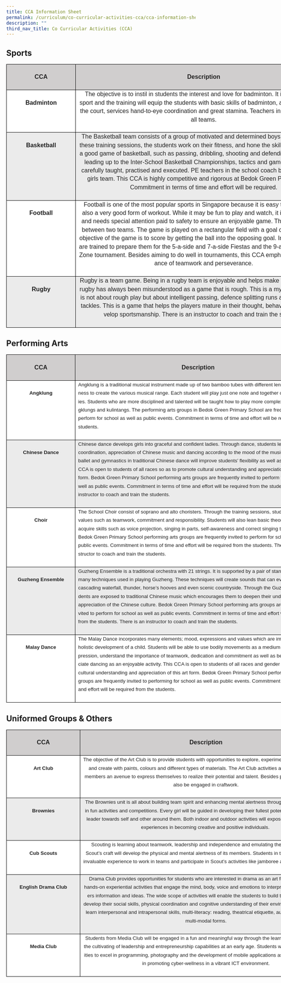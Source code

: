 ```yaml
---
title: CCA Information Sheet
permalink: /curriculum/co-curricular-activities-cca/cca-information-sheet/
description: ""
third_nav_title: Co Curricular Activities (CCA)
---
```

Sports
------

<table style="margin: 0px; outline: 0px; padding: 0px; border: none; border-collapse: collapse; width: 936.898px;" cellpadding="0" cellspacing="0" border="1" class="MsoTableGrid iveo_table ives_tab_1"><tbody style="margin: 0px; outline: 0px; padding: 0px;"><tr style="margin: 0px; outline: 0px; padding: 0px; background-color: rgb(235, 235, 235);"><td style="margin: 0px; outline: 0px; padding: 0in 5.4pt; text-align: center; background: rgb(208, 206, 206); color: rgb(34, 34, 34); border: 1pt solid windowtext; width: 169px;" valign="top" width="113"><p style="margin: 0px 0px 0.0001pt; outline: 0px; padding: 0px; line-height: normal; font-size: 1rem !important; font-family: Rubik, sans-serif !important; text-align: center;" class="MsoNormal"><b style="margin: 0px; outline: 0px; padding: 0px;"><span style="margin: 0px; outline: 0px; padding: 0px; line-height: 22.4px; font-family: Rubik, sans-serif !important; font-size: 1rem !important;" lang="EN-SG"><font style="margin: 0px; outline: 0px; padding: 0px; line-height: 22.4px; font-family: Rubik, sans-serif !important; font-size: 1rem !important;" size="2"><br style="margin: 0px; outline: 0px; padding: 0px;"></font></span></b></p><p style="margin: 0px 0px 0.0001pt; outline: 0px; padding: 0px; line-height: normal; font-size: 1rem !important; font-family: Rubik, sans-serif !important; text-align: center;" class="MsoNormal"><b style="margin: 0px; outline: 0px; padding: 0px;"><span style="margin: 0px; outline: 0px; padding: 0px; line-height: 22.4px; font-family: Rubik, sans-serif !important; font-size: 1rem !important;" lang="EN-SG"><font style="margin: 0px; outline: 0px; padding: 0px; line-height: 22.4px; font-family: Rubik, sans-serif !important; font-size: 1rem !important;" size="2">CCA</font></span></b></p><p style="margin: 0px 0px 0.0001pt; outline: 0px; padding: 0px; line-height: normal; font-size: 1rem !important; font-family: Rubik, sans-serif !important; text-align: center;" class="MsoNormal"><b style="margin: 0px; outline: 0px; padding: 0px;"><span style="margin: 0px; outline: 0px; padding: 0px; line-height: 22.4px; font-family: Rubik, sans-serif !important; font-size: 1rem !important;" lang="EN-SG"><font style="margin: 0px; outline: 0px; padding: 0px; line-height: 22.4px; font-family: Rubik, sans-serif !important; font-size: 1rem !important;" size="2"><br style="margin: 0px; outline: 0px; padding: 0px;"></font></span></b></p></td><td style="margin: 0px; outline: 0px; padding: 0in 5.4pt; text-align: center; background: rgb(208, 206, 206); color: rgb(34, 34, 34); border-top: 1pt solid windowtext; border-right: 1pt solid windowtext; border-bottom: 1pt solid windowtext; border-left: none; border-image: initial; width: 667px;" valign="top" width="488"><p style="margin: 0px 0px 0.0001pt; outline: 0px; padding: 0px; line-height: normal; font-size: 1rem !important; font-family: Rubik, sans-serif !important; text-align: center;" class="MsoNormal"><b style="margin: 0px; outline: 0px; padding: 0px;"><span style="margin: 0px; outline: 0px; padding: 0px; line-height: 22.4px; font-family: Rubik, sans-serif !important; font-size: 1rem !important;" lang="EN-SG"><font style="margin: 0px; outline: 0px; padding: 0px; line-height: 22.4px; font-family: Rubik, sans-serif !important; font-size: 1rem !important;" size="2"><br style="margin: 0px; outline: 0px; padding: 0px;"></font></span></b></p><p style="margin: 0px 0px 0.0001pt; outline: 0px; padding: 0px; line-height: normal; font-size: 1rem !important; font-family: Rubik, sans-serif !important; text-align: center;" class="MsoNormal"><b style="margin: 0px; outline: 0px; padding: 0px;"><span style="margin: 0px; outline: 0px; padding: 0px; line-height: 22.4px; font-family: Rubik, sans-serif !important; font-size: 1rem !important;" lang="EN-SG"><font style="margin: 0px; outline: 0px; padding: 0px; line-height: 22.4px; font-family: Rubik, sans-serif !important; font-size: 1rem !important;" size="2">Description</font></span></b></p></td></tr><tr style="margin: 0px; outline: 0px; padding: 0px; background-color: rgb(255, 255, 255);"><td style="margin: 0px; outline: 0px; padding: 0in 5.4pt; text-align: center; background-color: transparent; color: rgb(34, 34, 34); border-top: none; border-right: 1pt solid windowtext; border-bottom: 1pt solid windowtext; border-left: 1pt solid windowtext; border-image: initial; width: 84.8pt;" valign="top" width="113"><p style="margin: 0px 0px 0.0001pt; outline: 0px; padding: 0px; line-height: normal; font-size: 1rem !important; font-family: Rubik, sans-serif !important; text-align: center;" class="MsoNormal"><span style="margin: 0px; outline: 0px; padding: 0px; line-height: 22.4px; font-family: Rubik, sans-serif !important; font-size: 1rem !important;" lang="EN-SG"><font style="margin: 0px; outline: 0px; padding: 0px; line-height: 22.4px; font-family: Rubik, sans-serif !important; font-size: 1rem !important;" size="2"><br style="margin: 0px; outline: 0px; padding: 0px;"></font></span></p><p style="margin: 0px 0px 0.0001pt; outline: 0px; padding: 0px; line-height: normal; font-size: 1rem !important; font-family: Rubik, sans-serif !important; text-align: center;" class="MsoNormal"><span style="margin: 0px; outline: 0px; padding: 0px; line-height: 22.4px; font-family: Rubik, sans-serif !important; font-size: 1rem !important;" lang="EN-SG"><font style="margin: 0px; outline: 0px; padding: 0px; line-height: 22.4px; font-family: Rubik, sans-serif !important; font-size: 1rem !important;" size="2"><b style="margin: 0px; outline: 0px; padding: 0px;">Badminton</b></font></span></p></td><td style="margin: 0px; outline: 0px; padding: 0in 5.4pt; text-align: center; background-color: transparent; color: rgb(34, 34, 34); border-top: none; border-right: 1pt solid windowtext; border-bottom: 1pt solid windowtext; border-left: none; border-image: initial; width: 366pt;" valign="top" width="488"><p style="margin: 0px 0px 0.0001pt; outline: 0px; padding: 0px; line-height: normal; font-size: 1rem !important; font-family: Rubik, sans-serif !important;" class="MsoNormal"><span style="margin: 0px; outline: 0px; padding: 0px; line-height: 22.4px; font-family: Rubik, sans-serif !important; font-size: 1rem !important;" lang="EN-SG"><font style="margin: 0px; outline: 0px; padding: 0px; line-height: 22.4px; font-family: Rubik, sans-serif !important; font-size: 1rem !important;" size="2">The objective is to instil in students the interest and love for badminton. It is a recreational sport and the training will equip the students with basic skills of badminton, as in movement in the court, services hand-to-eye coordination and great stamina. Teachers in the school coach all teams.</font></span></p><p style="margin: 0px 0px 0.0001pt; outline: 0px; padding: 0px; line-height: normal; font-size: 1rem !important; font-family: Rubik, sans-serif !important;" class="MsoNormal"><span style="margin: 0px; outline: 0px; padding: 0px; line-height: 22.4px; font-family: Rubik, sans-serif !important; font-size: 1rem !important;" lang="EN-SG"><font style="margin: 0px; outline: 0px; padding: 0px; line-height: 22.4px; font-family: Rubik, sans-serif !important; font-size: 1rem !important;" size="2">&nbsp;</font></span></p></td></tr><tr style="margin: 0px; outline: 0px; padding: 0px; background-color: rgb(235, 235, 235);"><td style="margin: 0px; outline: 0px; padding: 0in 5.4pt; text-align: center; background-color: transparent; color: rgb(34, 34, 34); border-top: none; border-right: 1pt solid windowtext; border-bottom: 1pt solid windowtext; border-left: 1pt solid windowtext; border-image: initial; width: 84.8pt;" valign="top" width="113"><p style="margin: 0px 0px 0.0001pt; outline: 0px; padding: 0px; line-height: normal; font-size: 1rem !important; font-family: Rubik, sans-serif !important; text-align: center;" class="MsoNormal"><span style="margin: 0px; outline: 0px; padding: 0px; line-height: 22.4px; font-family: Rubik, sans-serif !important; font-size: 1rem !important;" lang="EN-SG"><font style="margin: 0px; outline: 0px; padding: 0px; line-height: 22.4px; font-family: Rubik, sans-serif !important; font-size: 1rem !important;" size="2"><br style="margin: 0px; outline: 0px; padding: 0px;"></font></span></p><p style="margin: 0px 0px 0.0001pt; outline: 0px; padding: 0px; line-height: normal; font-size: 1rem !important; font-family: Rubik, sans-serif !important; text-align: center;" class="MsoNormal"><span style="margin: 0px; outline: 0px; padding: 0px; line-height: 22.4px; font-family: Rubik, sans-serif !important; font-size: 1rem !important;" lang="EN-SG"><font style="margin: 0px; outline: 0px; padding: 0px; line-height: 22.4px; font-family: Rubik, sans-serif !important; font-size: 1rem !important;" size="2"><b style="margin: 0px; outline: 0px; padding: 0px;">Basketball</b></font></span></p></td><td style="margin: 0px; outline: 0px; padding: 0in 5.4pt; text-align: center; background-color: transparent; color: rgb(34, 34, 34); border-top: none; border-right: 1pt solid windowtext; border-bottom: 1pt solid windowtext; border-left: none; border-image: initial; width: 366pt;" valign="top" width="488"><p style="margin: 0px 0px 0.0001pt; outline: 0px; padding: 0px; line-height: normal; font-size: 1rem !important; font-family: Rubik, sans-serif !important;" class="MsoNormal"><span style="margin: 0px; outline: 0px; padding: 0px; line-height: 22.4px; font-family: Rubik, sans-serif !important; font-size: 1rem !important;" lang="EN-SG"><font style="margin: 0px; outline: 0px; padding: 0px; line-height: 22.4px; font-family: Rubik, sans-serif !important; font-size: 1rem !important;" size="2">The Basketball team consists of a group of motivated and determined boys and girls. During these training sessions, the students work on their fitness, and hone the skills required to play a good game of basketball, such as passing, dribbling, shooting and defending. In the months leading up to the Inter-School Basketball Championships, tactics and game plans are also carefully taught, practised and executed. PE teachers in the school coach both the boys and girls team. This CCA is highly competitive and rigorous at Bedok Green Primary School. Commitment in terms of time and effort will be required.</font></span></p><p style="margin: 0px 0px 0.0001pt; outline: 0px; padding: 0px; line-height: normal; font-size: 1rem !important; font-family: Rubik, sans-serif !important;" class="MsoNormal"><span style="margin: 0px; outline: 0px; padding: 0px; line-height: 22.4px; font-family: Rubik, sans-serif !important; font-size: 1rem !important;" lang="EN-SG"><font style="margin: 0px; outline: 0px; padding: 0px; line-height: 22.4px; font-family: Rubik, sans-serif !important; font-size: 1rem !important;" size="2">&nbsp;</font></span></p></td></tr><tr style="margin: 0px; outline: 0px; padding: 0px; background-color: rgb(255, 255, 255);"><td style="margin: 0px; outline: 0px; padding: 0in 5.4pt; text-align: center; background-color: transparent; color: rgb(34, 34, 34); border-top: none; border-right: 1pt solid windowtext; border-bottom: 1pt solid windowtext; border-left: 1pt solid windowtext; border-image: initial; width: 84.8pt;" valign="top" width="113"><p style="margin: 0px 0px 0.0001pt; outline: 0px; padding: 0px; line-height: normal; font-size: 1rem !important; font-family: Rubik, sans-serif !important; text-align: center;" class="MsoNormal"><span style="margin: 0px; outline: 0px; padding: 0px; line-height: 22.4px; font-family: Rubik, sans-serif !important; font-size: 1rem !important;" lang="EN-SG"><font style="margin: 0px; outline: 0px; padding: 0px; line-height: 22.4px; font-family: Rubik, sans-serif !important; font-size: 1rem !important;" size="2"><br style="margin: 0px; outline: 0px; padding: 0px;"></font></span></p><p style="margin: 0px 0px 0.0001pt; outline: 0px; padding: 0px; line-height: normal; font-size: 1rem !important; font-family: Rubik, sans-serif !important; text-align: center;" class="MsoNormal"><span style="margin: 0px; outline: 0px; padding: 0px; line-height: 22.4px; font-family: Rubik, sans-serif !important; font-size: 1rem !important;" lang="EN-SG"><font style="margin: 0px; outline: 0px; padding: 0px; line-height: 22.4px; font-family: Rubik, sans-serif !important; font-size: 1rem !important;" size="2"><b style="margin: 0px; outline: 0px; padding: 0px;">Football</b></font></span></p></td><td style="margin: 0px; outline: 0px; padding: 0in 5.4pt; text-align: center; background-color: transparent; color: rgb(34, 34, 34); border-top: none; border-right: 1pt solid windowtext; border-bottom: 1pt solid windowtext; border-left: none; border-image: initial; width: 366pt;" valign="top" width="488"><p style="margin: 0px 0px 0.0001pt; outline: 0px; padding: 0px; line-height: normal; font-size: 1rem !important; font-family: Rubik, sans-serif !important;" class="MsoNormal"><span style="margin: 0px; outline: 0px; padding: 0px; line-height: 22.4px; font-family: Rubik, sans-serif !important; font-size: 1rem !important;" lang="EN-SG"><font style="margin: 0px; outline: 0px; padding: 0px; line-height: 22.4px; font-family: Rubik, sans-serif !important; font-size: 1rem !important;" size="2">Football is one of the most popular sports in Singapore because it is easy to pick up and is also a very good form of workout. While it may be fun to play and watch, it is a contact sport and needs special attention paid to safety to ensure an enjoyable game. This sport is played between two teams. The game is played on a rectangular field with a goal on each end. The objective of the game is to score by getting the ball into the opposing goal. In school, students are trained to prepare them for the 5-a-side and 7-a-side Fiestas and the 9-a-side annual East Zone tournament. Besides aiming to do well in tournaments, this CCA emphasises the importance of teamwork and perseverance.</font></span></p><p style="margin: 0px 0px 0.0001pt; outline: 0px; padding: 0px; line-height: normal; font-size: 1rem !important; font-family: Rubik, sans-serif !important;" class="MsoNormal"><span style="margin: 0px; outline: 0px; padding: 0px; line-height: 22.4px; font-family: Rubik, sans-serif !important; font-size: 1rem !important;" lang="EN-SG"><font style="margin: 0px; outline: 0px; padding: 0px; line-height: 22.4px; font-family: Rubik, sans-serif !important; font-size: 1rem !important;" size="2">&nbsp;</font></span></p></td></tr><tr style="margin: 0px; outline: 0px; padding: 0px; background-color: rgb(235, 235, 235);"><td style="margin: 0px; outline: 0px; padding: 0in 5.4pt; text-align: center; background-color: transparent; color: rgb(34, 34, 34); border-top: none; border-right: 1pt solid windowtext; border-bottom: 1pt solid windowtext; border-left: 1pt solid windowtext; border-image: initial; width: 84.8pt;" valign="top" width="113"><p style="margin: 0px 0px 0.0001pt; outline: 0px; padding: 0px; line-height: normal; font-size: 1rem !important; font-family: Rubik, sans-serif !important; text-align: center;" class="MsoNormal"><span style="margin: 0px; outline: 0px; padding: 0px; line-height: 22.4px; font-family: Rubik, sans-serif !important; font-size: 1rem !important;" lang="EN-SG"><font style="margin: 0px; outline: 0px; padding: 0px; line-height: 22.4px; font-family: Rubik, sans-serif !important; font-size: 1rem !important;" size="2"><br style="margin: 0px; outline: 0px; padding: 0px;"></font></span></p><p style="margin: 0px 0px 0.0001pt; outline: 0px; padding: 0px; line-height: normal; font-size: 1rem !important; font-family: Rubik, sans-serif !important; text-align: center;" class="MsoNormal"><span style="margin: 0px; outline: 0px; padding: 0px; line-height: 22.4px; font-family: Rubik, sans-serif !important; font-size: 1rem !important;" lang="EN-SG"><font style="margin: 0px; outline: 0px; padding: 0px; line-height: 22.4px; font-family: Rubik, sans-serif !important; font-size: 1rem !important;" size="2"><b style="margin: 0px; outline: 0px; padding: 0px;">Rugby</b></font></span></p></td><td style="margin: 0px; outline: 0px; padding: 0in 5.4pt; text-align: center; background-color: transparent; color: rgb(34, 34, 34); border-top: none; border-right: 1pt solid windowtext; border-bottom: 1pt solid windowtext; border-left: none; border-image: initial; width: 366pt;" valign="top" width="488"><p style="margin: 0px 0px 0.0001pt; outline: 0px; padding: 0px; line-height: normal; font-size: 1rem !important; font-family: Rubik, sans-serif !important;" class="MsoNormal"><span style="margin: 0px; outline: 0px; padding: 0px; line-height: 22.4px; font-family: Rubik, sans-serif !important; font-size: 1rem !important;" lang="EN-SG"><font style="margin: 0px; outline: 0px; padding: 0px; line-height: 22.4px; font-family: Rubik, sans-serif !important; font-size: 1rem !important;" size="2">Rugby is a team game. Being in a rugby team is enjoyable and helps make lifelong friendship rugby has always been misunderstood as a game that is rough. This is a myth because rugby is not about rough play but about intelligent passing, defence splitting runs and well executed tackles. This is a game that helps the players mature in their thought, behaviour and also develop sportsmanship. There is an instructor to coach and train the students.</font></span></p><p style="margin: 0px 0px 0.0001pt; outline: 0px; padding: 0px; line-height: normal; font-size: 1rem !important; font-family: Rubik, sans-serif !important;" class="MsoNormal"><span style="margin: 0px; outline: 0px; padding: 0px; line-height: 22.4px; font-family: Rubik, sans-serif !important; font-size: 1rem !important;" lang="EN-SG"><font style="margin: 0px; outline: 0px; padding: 0px; line-height: 22.4px; font-family: Rubik, sans-serif !important; font-size: 1rem !important;" size="2">&nbsp;</font></span></p></td></tr></tbody></table>

Performing Arts
---------------

<table style="margin: 0px; outline: 0px; padding: 0px; border: none; border-collapse: collapse; width: 838.5px;" cellpadding="0" cellspacing="0" border="1" class="MsoTableGrid iveo_table ives_tab_1"><tbody style="margin: 0px; outline: 0px; padding: 0px;"><tr style="margin: 0px; outline: 0px; padding: 0px; background-color: rgb(235, 235, 235);"><td style="margin: 0px; outline: 0px; padding: 0in 5.4pt; text-align: center; background: rgb(208, 206, 206); color: rgb(34, 34, 34); border: 1pt solid windowtext; width: 173px;" valign="top" width="151"><p style="margin: 0px 0px 0.0001pt; outline: 0px; padding: 0px; line-height: normal; font-size: 1rem !important; font-family: Rubik, sans-serif !important;" class="MsoNormal"><b style="margin: 0px; outline: 0px; padding: 0px;"><span style="margin: 0px; outline: 0px; padding: 0px; line-height: 22.4px; font-family: Rubik, sans-serif !important; font-size: 1rem !important;" lang="EN-SG"><br style="margin: 0px; outline: 0px; padding: 0px;"></span></b></p><p style="margin: 0px 0px 0.0001pt; outline: 0px; padding: 0px; line-height: normal; font-size: 1rem !important; font-family: Rubik, sans-serif !important;" class="MsoNormal"><b style="margin: 0px; outline: 0px; padding: 0px;"><span style="margin: 0px; outline: 0px; padding: 0px; line-height: 22.4px; font-family: Rubik, sans-serif !important; font-size: 1rem !important;" lang="EN-SG">CCA</span></b></p><p style="margin: 0px 0px 0.0001pt; outline: 0px; padding: 0px; line-height: normal; font-size: 1rem !important; font-family: Rubik, sans-serif !important;" class="MsoNormal"><b style="margin: 0px; outline: 0px; padding: 0px;"><span style="margin: 0px; outline: 0px; padding: 0px; line-height: 22.4px; font-family: Rubik, sans-serif !important; font-size: 1rem !important;" lang="EN-SG"><br style="margin: 0px; outline: 0px; padding: 0px;"></span></b></p></td><td style="margin: 0px; outline: 0px; padding: 0in 5.4pt; text-align: center; background: rgb(208, 206, 206); color: rgb(34, 34, 34); border-top: 1pt solid windowtext; border-right: 1pt solid windowtext; border-bottom: 1pt solid windowtext; border-left: none; border-image: initial; width: 665px;" valign="top" width="450"><p style="margin: 0px 0px 0.0001pt; outline: 0px; padding: 0px; line-height: normal; font-size: 1rem !important; font-family: Rubik, sans-serif !important;" class="MsoNormal"><b style="margin: 0px; outline: 0px; padding: 0px;"><span style="margin: 0px; outline: 0px; padding: 0px; line-height: 22.4px; font-family: Rubik, sans-serif !important; font-size: 1rem !important;" lang="EN-SG"><br style="margin: 0px; outline: 0px; padding: 0px;"></span></b></p><p style="margin: 0px 0px 0.0001pt; outline: 0px; padding: 0px; line-height: normal; font-size: 1rem !important; font-family: Rubik, sans-serif !important;" class="MsoNormal"><b style="margin: 0px; outline: 0px; padding: 0px;"><span style="margin: 0px; outline: 0px; padding: 0px; line-height: 22.4px; font-family: Rubik, sans-serif !important; font-size: 1rem !important;" lang="EN-SG">Description</span></b></p><p style="margin: 0px 0px 0.0001pt; outline: 0px; padding: 0px; line-height: normal; font-size: 1rem !important; font-family: Rubik, sans-serif !important;" class="MsoNormal"><b style="margin: 0px; outline: 0px; padding: 0px;"><span style="margin: 0px; outline: 0px; padding: 0px; line-height: 22.4px; font-family: Rubik, sans-serif !important; font-size: 1rem !important;" lang="EN-SG"><br style="margin: 0px; outline: 0px; padding: 0px;"></span></b></p></td></tr><tr style="margin: 0px; outline: 0px; padding: 0px; background-color: rgb(255, 255, 255);"><td style="margin: 0px; outline: 0px; padding: 0in 5.4pt; text-align: center; background-color: transparent; color: rgb(34, 34, 34); border-top: none; border-right: 1pt solid windowtext; border-bottom: 1pt solid windowtext; border-left: 1pt solid windowtext; border-image: initial; width: 113.15pt;" valign="top" width="151"><p style="margin: 0px 0px 0.0001pt; outline: 0px; padding: 0px; line-height: normal; font-size: 1rem !important; font-family: Rubik, sans-serif !important; text-align: left;" class="MsoNormal"><span style="margin: 0px; outline: 0px; padding: 0px; line-height: 22.4px; font-family: Rubik, sans-serif !important; font-size: 10pt;" lang="EN-SG"><br style="margin: 0px; outline: 0px; padding: 0px;"></span></p><p style="margin: 0px 0px 0.0001pt; outline: 0px; padding: 0px; line-height: normal; font-size: 1rem !important; font-family: Rubik, sans-serif !important; text-align: center;" class="MsoNormal"><span style="margin: 0px; outline: 0px; padding: 0px; line-height: 22.4px; font-family: Rubik, sans-serif !important; font-size: 10pt;" lang="EN-SG"><b style="margin: 0px; outline: 0px; padding: 0px;">Angklung</b></span></p></td><td style="margin: 0px; outline: 0px; padding: 0in 5.4pt; text-align: center; background-color: transparent; color: rgb(34, 34, 34); border-top: none; border-right: 1pt solid windowtext; border-bottom: 1pt solid windowtext; border-left: none; border-image: initial; width: 337.65pt;" valign="top" width="450"><p style="margin: 0px 0px 0.0001pt; outline: 0px; padding: 0px; line-height: normal; font-size: 1rem !important; font-family: Rubik, sans-serif !important; text-align: left;" class="MsoNormal"><span style="margin: 0px; outline: 0px; padding: 0px; line-height: 22.4px; font-family: Rubik, sans-serif !important; font-size: 10pt;" lang="EN-SG">Angklung is a traditional musical instrument made up of two bamboo tubes with different lengths and thickness to create the various musical range. Each student will play just one note and together complete melodies. Students who are more disciplined and talented will be taught how to play more complex bass angklungs and kulintangs. The performing arts groups in Bedok Green Primary School are frequently invited to perform for school as well as public events. Commitment in terms of time and effort will be required from the students.</span></p><p style="margin: 0px 0px 0.0001pt; outline: 0px; padding: 0px; line-height: normal; font-size: 1rem !important; font-family: Rubik, sans-serif !important; text-align: left;" class="MsoNormal"><span style="margin: 0px; outline: 0px; padding: 0px; line-height: 22.4px; font-family: Rubik, sans-serif !important; font-size: 10pt;" lang="EN-SG">&nbsp;</span></p></td></tr><tr style="margin: 0px; outline: 0px; padding: 0px; background-color: rgb(235, 235, 235);"><td style="margin: 0px; outline: 0px; padding: 0in 5.4pt; text-align: center; background-color: transparent; color: rgb(34, 34, 34); border-top: none; border-right: 1pt solid windowtext; border-bottom: 1pt solid windowtext; border-left: 1pt solid windowtext; border-image: initial; width: 113.15pt;" valign="top" width="151"><p style="margin: 0px 0px 0.0001pt; outline: 0px; padding: 0px; line-height: normal; font-size: 1rem !important; font-family: Rubik, sans-serif !important; text-align: left;" class="MsoNormal"><span style="margin: 0px; outline: 0px; padding: 0px; line-height: 22.4px; font-family: Rubik, sans-serif !important; font-size: 10pt;" lang="EN-SG"><br style="margin: 0px; outline: 0px; padding: 0px;"></span></p><p style="margin: 0px 0px 0.0001pt; outline: 0px; padding: 0px; line-height: normal; font-size: 1rem !important; font-family: Rubik, sans-serif !important; text-align: center;" class="MsoNormal"><span style="margin: 0px; outline: 0px; padding: 0px; line-height: 22.4px; font-family: Rubik, sans-serif !important; font-size: 10pt;" lang="EN-SG"><b style="margin: 0px; outline: 0px; padding: 0px;">Chinese Dance</b></span></p></td><td style="margin: 0px; outline: 0px; padding: 0in 5.4pt; text-align: center; background-color: transparent; color: rgb(34, 34, 34); border-top: none; border-right: 1pt solid windowtext; border-bottom: 1pt solid windowtext; border-left: none; border-image: initial; width: 337.65pt;" valign="top" width="450"><p style="margin: 0px 0px 0.0001pt; outline: 0px; padding: 0px; line-height: normal; font-size: 1rem !important; font-family: Rubik, sans-serif !important; text-align: left;" class="MsoNormal"><span style="margin: 0px; outline: 0px; padding: 0px; line-height: 22.4px; font-family: Rubik, sans-serif !important; font-size: 10pt;" lang="EN-SG">Chinese dance develops girls into graceful and confident ladies. Through dance, students learn hand-feet coordination, appreciation of Chinese music and dancing according to the mood of the music. Elements of ballet and gymnastics in traditional Chinese dance will improve students’ flexibility as well as agility. This CCA is open to students of all races so as to promote cultural understanding and appreciation of this art form. Bedok Green Primary School performing arts groups are frequently invited to perform for school as well as public events. Commitment in terms of time and effort will be required from the students. There is an instructor to coach and train the students.</span></p><p style="margin: 0px 0px 0.0001pt; outline: 0px; padding: 0px; line-height: normal; font-size: 1rem !important; font-family: Rubik, sans-serif !important; text-align: left;" class="MsoNormal"><span style="margin: 0px; outline: 0px; padding: 0px; line-height: 22.4px; font-family: Rubik, sans-serif !important; font-size: 10pt;" lang="EN-SG">&nbsp;</span></p></td></tr><tr style="margin: 0px; outline: 0px; padding: 0px; background-color: rgb(255, 255, 255);"><td style="margin: 0px; outline: 0px; padding: 0in 5.4pt; text-align: center; background-color: transparent; color: rgb(34, 34, 34); border-top: none; border-right: 1pt solid windowtext; border-bottom: 1pt solid windowtext; border-left: 1pt solid windowtext; border-image: initial; width: 113.15pt;" valign="top" width="151"><p style="margin: 0px 0px 0.0001pt; outline: 0px; padding: 0px; line-height: normal; font-size: 1rem !important; font-family: Rubik, sans-serif !important; text-align: left;" class="MsoNormal"><span style="margin: 0px; outline: 0px; padding: 0px; line-height: 22.4px; font-family: Rubik, sans-serif !important; font-size: 10pt;" lang="EN-SG"><br style="margin: 0px; outline: 0px; padding: 0px;"></span></p><p style="margin: 0px 0px 0.0001pt; outline: 0px; padding: 0px; line-height: normal; font-size: 1rem !important; font-family: Rubik, sans-serif !important; text-align: center;" class="MsoNormal"><span style="margin: 0px; outline: 0px; padding: 0px; line-height: 22.4px; font-family: Rubik, sans-serif !important; font-size: 10pt;" lang="EN-SG"><b style="margin: 0px; outline: 0px; padding: 0px;">Choir</b></span></p></td><td style="margin: 0px; outline: 0px; padding: 0in 5.4pt; text-align: center; background-color: transparent; color: rgb(34, 34, 34); border-top: none; border-right: 1pt solid windowtext; border-bottom: 1pt solid windowtext; border-left: none; border-image: initial; width: 337.65pt;" valign="top" width="450"><p style="margin: 0px 0px 0.0001pt; outline: 0px; padding: 0px; line-height: normal; font-size: 1rem !important; font-family: Rubik, sans-serif !important; text-align: left;" class="MsoNormal"><span style="margin: 0px; outline: 0px; padding: 0px; line-height: 22.4px; font-family: Rubik, sans-serif !important; font-size: 10pt;" lang="EN-SG">The School Choir consist of soprano and alto choristers. Through the training sessions, students will learn values such as teamwork, commitment and responsibility. Students will also lean basic theory of music and acquire skills such as voice projection, singing in parts, self-awareness and correct singing techniques. Bedok Green Primary School performing arts groups are frequently invited to perform for school as well as public events. Commitment in terms of time and effort will be required from the students. There is an instructor to coach and train the students.</span></p><p style="margin: 0px 0px 0.0001pt; outline: 0px; padding: 0px; line-height: normal; font-size: 1rem !important; font-family: Rubik, sans-serif !important; text-align: left;" class="MsoNormal"><span style="margin: 0px; outline: 0px; padding: 0px; line-height: 22.4px; font-family: Rubik, sans-serif !important; font-size: 10pt;" lang="EN-SG">&nbsp;</span></p></td></tr><tr style="margin: 0px; outline: 0px; padding: 0px; background-color: rgb(235, 235, 235);"><td style="margin: 0px; outline: 0px; padding: 0in 5.4pt; text-align: center; background-color: transparent; color: rgb(34, 34, 34); border-top: none; border-right: 1pt solid windowtext; border-bottom: 1pt solid windowtext; border-left: 1pt solid windowtext; border-image: initial; width: 113.15pt;" valign="top" width="151"><p style="margin: 0px 0px 0.0001pt; outline: 0px; padding: 0px; line-height: normal; font-size: 1rem !important; font-family: Rubik, sans-serif !important; text-align: left;" class="MsoNormal"><span style="margin: 0px; outline: 0px; padding: 0px; line-height: 22.4px; font-family: Rubik, sans-serif !important; font-size: 10pt;" lang="EN-SG"><br style="margin: 0px; outline: 0px; padding: 0px;"></span></p><p style="margin: 0px 0px 0.0001pt; outline: 0px; padding: 0px; line-height: normal; font-size: 1rem !important; font-family: Rubik, sans-serif !important; text-align: center;" class="MsoNormal"><span style="margin: 0px; outline: 0px; padding: 0px; line-height: 22.4px; font-family: Rubik, sans-serif !important; font-size: 10pt;" lang="EN-SG"><b style="margin: 0px; outline: 0px; padding: 0px;">Guzheng Ensemble</b></span></p></td><td style="margin: 0px; outline: 0px; padding: 0in 5.4pt; text-align: center; background-color: transparent; color: rgb(34, 34, 34); border-top: none; border-right: 1pt solid windowtext; border-bottom: 1pt solid windowtext; border-left: none; border-image: initial; width: 337.65pt;" valign="top" width="450"><p style="margin: 0px 0px 0.0001pt; outline: 0px; padding: 0px; line-height: normal; font-size: 1rem !important; font-family: Rubik, sans-serif !important; text-align: left;" class="MsoNormal"><span style="margin: 0px; outline: 0px; padding: 0px; line-height: 22.4px; font-family: Rubik, sans-serif !important; font-size: 10pt;" lang="EN-SG">Guzheng Ensemble is a traditional orchestra with 21 strings. It is supported by a pair of stands. There are many techniques used in playing Guzheng. These techniques will create sounds that can evoke a sense of cascading waterfall, thunder, horse’s hooves and even scenic countryside. Through the Guzheng CCA, students are exposed to traditional Chinese music which encourages them to deepen their understanding and appreciation of the Chinese culture. Bedok Green Primary School performing arts groups are frequently invited to perform for school as well as public events. Commitment in terms of time and effort will be required from the students. There is an instructor to coach and train the students.</span></p><p style="margin: 0px 0px 0.0001pt; outline: 0px; padding: 0px; line-height: normal; font-size: 1rem !important; font-family: Rubik, sans-serif !important; text-align: left;" class="MsoNormal"><span style="margin: 0px; outline: 0px; padding: 0px; line-height: 22.4px; font-family: Rubik, sans-serif !important; font-size: 10pt;" lang="EN-SG">&nbsp;</span></p></td></tr><tr style="margin: 0px; outline: 0px; padding: 0px; background-color: rgb(255, 255, 255);"><td style="margin: 0px; outline: 0px; padding: 0in 5.4pt; text-align: center; background-color: transparent; color: rgb(34, 34, 34); border-top: none; border-right: 1pt solid windowtext; border-bottom: 1pt solid windowtext; border-left: 1pt solid windowtext; border-image: initial; width: 113.15pt;" valign="top" width="151"><p style="margin: 0px 0px 0.0001pt; outline: 0px; padding: 0px; line-height: normal; font-size: 1rem !important; font-family: Rubik, sans-serif !important; text-align: left;" class="MsoNormal"><span style="margin: 0px; outline: 0px; padding: 0px; line-height: 22.4px; font-family: Rubik, sans-serif !important; font-size: 10pt;" lang="EN-SG"><br style="margin: 0px; outline: 0px; padding: 0px;"></span></p><p style="margin: 0px 0px 0.0001pt; outline: 0px; padding: 0px; line-height: normal; font-size: 1rem !important; font-family: Rubik, sans-serif !important; text-align: center;" class="MsoNormal"><span style="margin: 0px; outline: 0px; padding: 0px; line-height: 22.4px; font-family: Rubik, sans-serif !important; font-size: 10pt;" lang="EN-SG"><b style="margin: 0px; outline: 0px; padding: 0px;">Malay Dance</b></span></p></td><td style="margin: 0px; outline: 0px; padding: 0in 5.4pt; text-align: center; background-color: transparent; color: rgb(34, 34, 34); border-top: none; border-right: 1pt solid windowtext; border-bottom: 1pt solid windowtext; border-left: none; border-image: initial; width: 337.65pt;" valign="top" width="450"><p style="margin: 0px 0px 0.0001pt; outline: 0px; padding: 0px; line-height: normal; font-size: 1rem !important; font-family: Rubik, sans-serif !important; text-align: left;" class="MsoNormal"><span style="margin: 0px; outline: 0px; padding: 0px; line-height: 22.4px; font-family: Rubik, sans-serif !important; font-size: 10pt;" lang="EN-SG">The Malay Dance incorporates many elements; mood, expressions and values which are important to the holistic development of a child. Students will be able to use bodily movements as a medium of creative expression, understand the importance of teamwork, dedication and commitment as well as be able to appreciate dancing as an enjoyable activity. This CCA is open to students of all races and gender as to promote cultural understanding and appreciation of this art form. Bedok Green Primary School performing arts groups are frequently invited to performing for school as well as public events. Commitment in terms of time and effort will be required from the students.</span></p><p style="margin: 0px 0px 0.0001pt; outline: 0px; padding: 0px; line-height: normal; font-size: 1rem !important; font-family: Rubik, sans-serif !important; text-align: left;" class="MsoNormal"><span style="margin: 0px; outline: 0px; padding: 0px; line-height: 22.4px; font-family: Rubik, sans-serif !important; font-size: 10pt;" lang="EN-SG">&nbsp;</span></p></td></tr></tbody></table>

Uniformed Groups &amp; Others
-------------------------

<table style="margin: 0px; outline: 0px; padding: 0px; border: none; border-collapse: collapse; width: 936.898px;" cellpadding="0" cellspacing="0" border="1" class="MsoTableGrid iveo_table ives_tab_1"><tbody style="margin: 0px; outline: 0px; padding: 0px;"><tr style="margin: 0px; outline: 0px; padding: 0px; background-color: rgb(235, 235, 235);"><td style="margin: 0px; outline: 0px; padding: 0in 5.4pt; text-align: center; background: rgb(208, 206, 206); color: rgb(34, 34, 34); border: 1pt solid windowtext; width: 181px;" valign="top" width="123"><p style="margin: 0px 0px 0.0001pt; outline: 0px; padding: 0px; line-height: normal; font-size: 1rem !important; font-family: Rubik, sans-serif !important;" class="MsoNormal"><b style="margin: 0px; outline: 0px; padding: 0px;"><span style="margin: 0px; outline: 0px; padding: 0px; line-height: 22.4px; font-family: Rubik, sans-serif !important; font-size: 1rem !important;" lang="EN-SG"><br style="margin: 0px; outline: 0px; padding: 0px;"></span></b></p><p style="margin: 0px 0px 0.0001pt; outline: 0px; padding: 0px; line-height: normal; font-size: 1rem !important; font-family: Rubik, sans-serif !important; text-align: center;" class="MsoNormal"><b style="margin: 0px; outline: 0px; padding: 0px;"><span style="margin: 0px; outline: 0px; padding: 0px; line-height: 22.4px; font-family: Rubik, sans-serif !important; font-size: 1rem !important;" lang="EN-SG">CCA</span></b></p><p style="margin: 0px 0px 0.0001pt; outline: 0px; padding: 0px; line-height: normal; font-size: 1rem !important; font-family: Rubik, sans-serif !important;" class="MsoNormal"><b style="margin: 0px; outline: 0px; padding: 0px;"><span style="margin: 0px; outline: 0px; padding: 0px; line-height: 22.4px; font-family: Rubik, sans-serif !important; font-size: 1rem !important;" lang="EN-SG"><br style="margin: 0px; outline: 0px; padding: 0px;"></span></b></p></td><td style="margin: 0px; outline: 0px; padding: 0in 5.4pt; text-align: center; background: rgb(208, 206, 206); color: rgb(34, 34, 34); border-top: 1pt solid windowtext; border-right: 1pt solid windowtext; border-bottom: 1pt solid windowtext; border-left: none; border-image: initial; width: 655px;" valign="top" width="479"><p style="margin: 0px 0px 0.0001pt; outline: 0px; padding: 0px; line-height: normal; font-size: 1rem !important; font-family: Rubik, sans-serif !important;" class="MsoNormal"><b style="margin: 0px; outline: 0px; padding: 0px;"><span style="margin: 0px; outline: 0px; padding: 0px; line-height: 22.4px; font-family: Rubik, sans-serif !important; font-size: 1rem !important;" lang="EN-SG"><br style="margin: 0px; outline: 0px; padding: 0px;"></span></b></p><p style="margin: 0px 0px 0.0001pt; outline: 0px; padding: 0px; line-height: normal; font-size: 1rem !important; font-family: Rubik, sans-serif !important; text-align: center;" class="MsoNormal"><b style="margin: 0px; outline: 0px; padding: 0px;"><span style="margin: 0px; outline: 0px; padding: 0px; line-height: 22.4px; font-family: Rubik, sans-serif !important; font-size: 1rem !important;" lang="EN-SG">Description</span></b></p><p style="margin: 0px 0px 0.0001pt; outline: 0px; padding: 0px; line-height: normal; font-size: 1rem !important; font-family: Rubik, sans-serif !important;" class="MsoNormal"><b style="margin: 0px; outline: 0px; padding: 0px;"><span style="margin: 0px; outline: 0px; padding: 0px; line-height: 22.4px; font-family: Rubik, sans-serif !important; font-size: 1rem !important;" lang="EN-SG"><br style="margin: 0px; outline: 0px; padding: 0px;"></span></b></p></td></tr><tr style="margin: 0px; outline: 0px; padding: 0px; background-color: rgb(255, 255, 255);"><td style="margin: 0px; outline: 0px; padding: 0in 5.4pt; text-align: center; background-color: transparent; color: rgb(34, 34, 34); border-top: none; border-right: 1pt solid windowtext; border-bottom: 1pt solid windowtext; border-left: 1pt solid windowtext; border-image: initial; width: 91.9pt;" valign="top" width="123"><p style="margin: 0px 0px 0.0001pt; outline: 0px; padding: 0px; line-height: normal; font-size: 1rem !important; font-family: Rubik, sans-serif !important;" class="MsoNormal"><span style="margin: 0px; outline: 0px; padding: 0px; line-height: 22.4px; font-family: Rubik, sans-serif !important; font-size: 10pt;" lang="EN-SG"><br style="margin: 0px; outline: 0px; padding: 0px;"></span></p><p style="margin: 0px 0px 0.0001pt; outline: 0px; padding: 0px; line-height: normal; font-size: 1rem !important; font-family: Rubik, sans-serif !important; text-align: center;" class="MsoNormal"><span style="margin: 0px; outline: 0px; padding: 0px; line-height: 22.4px; font-family: Rubik, sans-serif !important; font-size: 10pt;" lang="EN-SG"><b style="margin: 0px; outline: 0px; padding: 0px;">Art Club</b></span></p></td><td style="margin: 0px; outline: 0px; padding: 0in 5.4pt; text-align: center; background-color: transparent; color: rgb(34, 34, 34); border-top: none; border-right: 1pt solid windowtext; border-bottom: 1pt solid windowtext; border-left: none; border-image: initial; width: 358.9pt;" valign="top" width="479"><p style="margin: 0px 0px 0.0001pt; outline: 0px; padding: 0px; line-height: normal; font-size: 1rem !important; font-family: Rubik, sans-serif !important;" class="MsoNormal"><span style="margin: 0px; outline: 0px; padding: 0px; line-height: 22.4px; font-family: Rubik, sans-serif !important; font-size: 10pt;" lang="EN-SG">The objective of the Art Club is to provide students with opportunities to explore, experiment, discover, innovate and create with paints, colours and different types of materials. The Art Club activities are designed to give members an avenue to express themselves to realize their potential and talent. Besides painting, students will also be engaged in craftwork.</span></p><p style="margin: 0px 0px 0.0001pt; outline: 0px; padding: 0px; line-height: normal; font-size: 1rem !important; font-family: Rubik, sans-serif !important;" class="MsoNormal"><span style="margin: 0px; outline: 0px; padding: 0px; line-height: 22.4px; font-family: Rubik, sans-serif !important; font-size: 10pt;" lang="EN-SG">&nbsp;</span></p></td></tr><tr style="margin: 0px; outline: 0px; padding: 0px; background-color: rgb(235, 235, 235);"><td style="margin: 0px; outline: 0px; padding: 0in 5.4pt; text-align: center; background-color: transparent; color: rgb(34, 34, 34); border-top: none; border-right: 1pt solid windowtext; border-bottom: 1pt solid windowtext; border-left: 1pt solid windowtext; border-image: initial; width: 91.9pt;" valign="top" width="123"><p style="margin: 0px 0px 0.0001pt; outline: 0px; padding: 0px; line-height: normal; font-size: 1rem !important; font-family: Rubik, sans-serif !important;" class="MsoNormal"><span style="margin: 0px; outline: 0px; padding: 0px; line-height: 22.4px; font-family: Rubik, sans-serif !important; font-size: 10pt;" lang="EN-SG"><br style="margin: 0px; outline: 0px; padding: 0px;"></span></p><p style="margin: 0px 0px 0.0001pt; outline: 0px; padding: 0px; line-height: normal; font-size: 1rem !important; font-family: Rubik, sans-serif !important; text-align: center;" class="MsoNormal"><span style="margin: 0px; outline: 0px; padding: 0px; line-height: 22.4px; font-family: Rubik, sans-serif !important; font-size: 10pt;" lang="EN-SG"><b style="margin: 0px; outline: 0px; padding: 0px;">Brownies</b></span></p></td><td style="margin: 0px; outline: 0px; padding: 0in 5.4pt; text-align: center; background-color: transparent; color: rgb(34, 34, 34); border-top: none; border-right: 1pt solid windowtext; border-bottom: 1pt solid windowtext; border-left: none; border-image: initial; width: 358.9pt;" valign="top" width="479"><p style="margin: 0px 0px 0.0001pt; outline: 0px; padding: 0px; line-height: normal; font-size: 1rem !important; font-family: Rubik, sans-serif !important;" class="MsoNormal"><span style="margin: 0px; outline: 0px; padding: 0px; line-height: 22.4px; font-family: Rubik, sans-serif !important; font-size: 10pt;" lang="EN-SG">The Brownies unit is all about building team spirit and enhancing mental alertness through active involvement in fun activities and competitions. Every girl will be guided in developing their fullest potential as a responsible leader towards self and other around them. Both indoor and outdoor activities will expose them to invaluable experiences in becoming creative and positive individuals.&nbsp;</span></p><p style="margin: 0px 0px 0.0001pt; outline: 0px; padding: 0px; line-height: normal; font-size: 1rem !important; font-family: Rubik, sans-serif !important;" class="MsoNormal"><span style="margin: 0px; outline: 0px; padding: 0px; line-height: 22.4px; font-family: Rubik, sans-serif !important; font-size: 10pt;" lang="EN-SG">&nbsp;</span></p></td></tr><tr style="margin: 0px; outline: 0px; padding: 0px; background-color: rgb(255, 255, 255);"><td style="margin: 0px; outline: 0px; padding: 0in 5.4pt; text-align: center; background-color: transparent; color: rgb(34, 34, 34); border-top: none; border-right: 1pt solid windowtext; border-bottom: 1pt solid windowtext; border-left: 1pt solid windowtext; border-image: initial; width: 91.9pt;" valign="top" width="123"><p style="margin: 0px 0px 0.0001pt; outline: 0px; padding: 0px; line-height: normal; font-size: 1rem !important; font-family: Rubik, sans-serif !important;" class="MsoNormal"><span style="margin: 0px; outline: 0px; padding: 0px; line-height: 22.4px; font-family: Rubik, sans-serif !important; font-size: 10pt;" lang="EN-SG"><br style="margin: 0px; outline: 0px; padding: 0px;"></span></p><p style="margin: 0px 0px 0.0001pt; outline: 0px; padding: 0px; line-height: normal; font-size: 1rem !important; font-family: Rubik, sans-serif !important; text-align: center;" class="MsoNormal"><span style="margin: 0px; outline: 0px; padding: 0px; line-height: 22.4px; font-family: Rubik, sans-serif !important; font-size: 10pt;" lang="EN-SG"><b style="margin: 0px; outline: 0px; padding: 0px;">Cub Scouts</b></span></p></td><td style="margin: 0px; outline: 0px; padding: 0in 5.4pt; text-align: center; background-color: transparent; color: rgb(34, 34, 34); border-top: none; border-right: 1pt solid windowtext; border-bottom: 1pt solid windowtext; border-left: none; border-image: initial; width: 358.9pt;" valign="top" width="479"><p style="margin: 0px 0px 0.0001pt; outline: 0px; padding: 0px; line-height: normal; font-size: 1rem !important; font-family: Rubik, sans-serif !important;" class="MsoNormal"><span style="margin: 0px; outline: 0px; padding: 0px; line-height: 22.4px; font-family: Rubik, sans-serif !important; font-size: 10pt;" lang="EN-SG">Scouting is learning about teamwork, leadership and independence and emulating the Scout’s Law. The Scout’s craft will develop the physical and mental alertness of its members. Students in this CCA will have an invaluable experience to work in teams and participate in Scout’s activities like jamboree and Scouts gathering.</span></p><p style="margin: 0px 0px 0.0001pt; outline: 0px; padding: 0px; line-height: normal; font-size: 1rem !important; font-family: Rubik, sans-serif !important;" class="MsoNormal"><span style="margin: 0px; outline: 0px; padding: 0px; line-height: 22.4px; font-family: Rubik, sans-serif !important; font-size: 10pt;" lang="EN-SG">&nbsp;</span></p></td></tr><tr style="margin: 0px; outline: 0px; padding: 0px; background-color: rgb(235, 235, 235);"><td style="margin: 0px; outline: 0px; padding: 0in 5.4pt; text-align: center; background-color: transparent; color: rgb(34, 34, 34); border-top: none; border-right: 1pt solid windowtext; border-bottom: 1pt solid windowtext; border-left: 1pt solid windowtext; border-image: initial; width: 91.9pt;" valign="top" width="123"><p style="margin: 0px 0px 0.0001pt; outline: 0px; padding: 0px; line-height: normal; font-size: 1rem !important; font-family: Rubik, sans-serif !important;" class="MsoNormal"><span style="margin: 0px; outline: 0px; padding: 0px; line-height: 22.4px; font-family: Rubik, sans-serif !important; font-size: 10pt;" lang="EN-SG"><br style="margin: 0px; outline: 0px; padding: 0px;"></span></p><p style="margin: 0px 0px 0.0001pt; outline: 0px; padding: 0px; line-height: normal; font-size: 1rem !important; font-family: Rubik, sans-serif !important; text-align: center;" class="MsoNormal"><span style="margin: 0px; outline: 0px; padding: 0px; line-height: 22.4px; font-family: Rubik, sans-serif !important; font-size: 10pt;" lang="EN-SG"><b style="margin: 0px; outline: 0px; padding: 0px;">English Drama Club</b></span></p></td><td style="margin: 0px; outline: 0px; padding: 0in 5.4pt; text-align: center; background-color: transparent; color: rgb(34, 34, 34); border-top: none; border-right: 1pt solid windowtext; border-bottom: 1pt solid windowtext; border-left: none; border-image: initial; width: 358.9pt;" valign="top" width="479"><p style="margin: 0px 0px 0.0001pt; outline: 0px; padding: 0px; line-height: normal; font-size: 1rem !important; font-family: Rubik, sans-serif !important;" class="MsoNormal"><span style="margin: 0px; outline: 0px; padding: 0px; line-height: 22.4px; font-family: Rubik, sans-serif !important; font-size: 10pt;" lang="EN-SG">Drama Club provides opportunities for students who are interested in drama as an art form. Drama entails hands-on experiential activities that engage the mind, body, voice and emotions to interpret and convey to others information and ideas. The wide scope of activities will enable the students to build their confidence and develop their social skills, physical coordination and cognitive understanding of their environment. Students will learn interpersonal and intrapersonal skills, multi-literacy: reading, theatrical etiquette, aural, kinaesthetic and multi-modal forms.</span></p><p style="margin: 0px 0px 0.0001pt; outline: 0px; padding: 0px; line-height: normal; font-size: 1rem !important; font-family: Rubik, sans-serif !important;" class="MsoNormal"><span style="margin: 0px; outline: 0px; padding: 0px; line-height: 22.4px; font-family: Rubik, sans-serif !important; font-size: 10pt;" lang="EN-SG">&nbsp;</span></p></td></tr><tr style="margin: 0px; outline: 0px; padding: 0px; background-color: rgb(255, 255, 255);"><td style="margin: 0px; outline: 0px; padding: 0in 5.4pt; text-align: center; background-color: transparent; color: rgb(34, 34, 34); border-top: none; border-right: 1pt solid windowtext; border-bottom: 1pt solid windowtext; border-left: 1pt solid windowtext; border-image: initial; width: 91.9pt;" valign="top" width="123"><p style="margin: 0px 0px 0.0001pt; outline: 0px; padding: 0px; line-height: normal; font-size: 1rem !important; font-family: Rubik, sans-serif !important;" class="MsoNormal"><span style="margin: 0px; outline: 0px; padding: 0px; line-height: 22.4px; font-family: Rubik, sans-serif !important; font-size: 10pt;" lang="EN-SG"><br style="margin: 0px; outline: 0px; padding: 0px;"></span></p><p style="margin: 0px 0px 0.0001pt; outline: 0px; padding: 0px; line-height: normal; font-size: 1rem !important; font-family: Rubik, sans-serif !important; text-align: center;" class="MsoNormal"><span style="margin: 0px; outline: 0px; padding: 0px; line-height: 22.4px; font-family: Rubik, sans-serif !important; font-size: 10pt;" lang="EN-SG"><b style="margin: 0px; outline: 0px; padding: 0px;">Media Club</b></span></p></td><td style="margin: 0px; outline: 0px; padding: 0in 5.4pt; text-align: center; background-color: transparent; color: rgb(34, 34, 34); border-top: none; border-right: 1pt solid windowtext; border-bottom: 1pt solid windowtext; border-left: none; border-image: initial; width: 358.9pt;" valign="top" width="479"><p style="margin: 0px 0px 0.0001pt; outline: 0px; padding: 0px; line-height: normal; font-size: 1rem !important; font-family: Rubik, sans-serif !important;" class="MsoNormal"><span style="margin: 0px; outline: 0px; padding: 0px; line-height: 22.4px; font-family: Rubik, sans-serif !important; font-size: 10pt;" lang="EN-SG">Students from Media Club will be engaged in a fun and meaningful way through the learning of new skills and the cultivating of leadership and entrepreneurship capabilities at an early age. Students will be given opportunities to excel in programming, photography and the development of mobile applications as well as be the voice in promoting cyber-wellness in a vibrant ICT environment.</span></p><p style="margin: 0px 0px 0.0001pt; outline: 0px; padding: 0px; line-height: normal; font-size: 1rem !important; font-family: Rubik, sans-serif !important;" class="MsoNormal"><span style="margin: 0px; outline: 0px; padding: 0px; line-height: 22.4px; font-family: Rubik, sans-serif !important; font-size: 10pt;" lang="EN-SG">&nbsp;</span></p></td></tr></tbody></table>